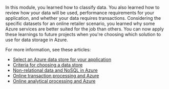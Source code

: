 In this module, you learned how to classify data. You also learned how to review how your data will be used, performance requirements for your application, and whether your data requires transactions. Considering the specific datasets for an online retailer scenario, you learned why some Azure services are better suited for the job than others. You can now apply these learnings to future projects when you're choosing which solution to use for data storage in Azure.

For more information, see these articles:

- [Select an Azure data store for your application](/azure/architecture/guide/technology-choices/data-store-decision-tree)
- [Criteria for choosing a data store](/azure/architecture/guide/technology-choices/data-store-considerations)
- [Non-relational data and NoSQL in Azure](/azure/architecture/data-guide/big-data/non-relational-data)
- [Online transaction processing and Azure](/azure/architecture/data-guide/relational-data/online-transaction-processing)
- [Online analytical processing and Azure](/azure/architecture/data-guide/relational-data/online-analytical-processing)
